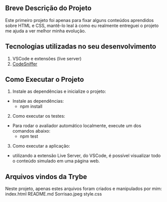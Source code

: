 ## Breve Descrição do Projeto

Este primeiro projeto foi apenas para fixar alguns conteúdos aprendidos sobre HTML e CSS, mantê-lo leal à como eu realmente entreguei o projeto me ajuda a ver melhor minha evolução.

## Tecnologias utilizadas no seu desenvolvimento

1. VSCode e extensões (live server)
2. [CodeSniffer](https://squizlabs.github.io/HTML_CodeSniffer/)


## Como Executar o Projeto

1. Instale as dependências e inicialize o projeto:
  * Instale as dependências:
    * npm install

2. Como executar os testes:
  * Para rodar o avaliador automático localmente, execute um dos comandos abaixo:
    * npm test

3. Como executar a aplicação:
  * utilizando a extensão Live Server, do VSCode, é possível visualizar todo o conteúdo simulado em uma página web.


## Arquivos vindos da Trybe

Neste projeto, apenas estes arquivos foram criados e manipulados por mim:
index.html
README.md
Sorrisao.jpeg
style.css